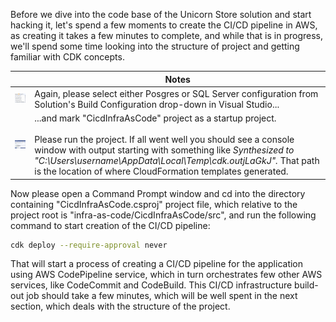 <!--
+++
title = "Creating AWS CI/CD Pipeline"
menutitle = "Creating Cloud CI/CD Pipeline"
date = 2019-10-14T11:11:14-04:00
weight = 40
pre = "<b>3. </b>"
+++
-->
Before we dive into the code base of the Unicorn Store solution and start hacking it, let's spend a few moments to create the CI/CD pipeline in AWS, as creating it takes a few minutes to complete, and while that is in progress, we'll spend some time looking into the structure of project and getting familiar with CDK concepts.

|      | Notes |
| ---- | ----- |
| ![VS Build Configurations](images/solution-build-configurations.png) | Again, please select either Posgres or SQL Server configuration from Solution's Build Configuration drop-down in Visual Studio...  |
| ![CI/CD project as startup](./images/CicdInfraAsCode-csproj-as-startup.png) | ...and mark "CicdInfraAsCode" project as a startup project.<br/><br/>Please run the project. If all went well you should see a console window with output starting with something like *Synthesized to "C:\Users\username\AppData\Local\Temp\cdk.outjLaGkJ".* That path is the location of where CloudFormation templates generated.  |

Now please open a Command Prompt window and cd into the directory containing "CicdInfraAsCode.csproj" project file, which relative to the project root is "infra-as-code/CicdInfraAsCode/src", and run the following command to start creation of the CI/CD pipeline:
```bash
cdk deploy --require-approval never
```
That will start a process of creating a CI/CD pipeline for the application using AWS CodePipeline service, which in turn orchestrates few other AWS services, like CodeCommit and CodeBuild. This CI/CD infrastructure build-out job should take a few minutes, which will be well spent in the next section, which deals with the structure of the project.